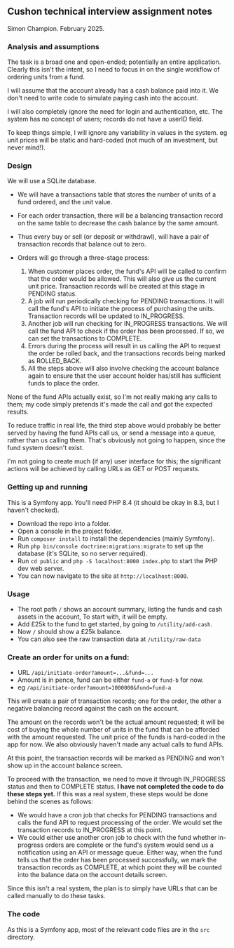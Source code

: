 
Cushon technical interview assignment notes
-------------------------------------------

Simon Champion. February 2025.

### Analysis and assumptions

The task is a broad one and open-ended; potentially an entire application. Clearly this isn't the intent, so I need to focus in on the single workflow of ordering units from a fund.

I will assume that the account already has a cash balance paid into it. We don't need to write code to simulate paying cash into the account.

I will also completely ignore the need for login and authentication, etc. The system has no concept of users; records do not have a userID field.

To keep things simple, I will ignore any variability in values in the system. eg unit prices will be static and hard-coded (not much of an investment, but never mind!).

### Design

We will use a SQLite database.

* We will have a transactions table that stores the number of units of a fund ordered, and the unit value.
* For each order transaction, there will be a balancing transaction record on the same table to decrease the cash balance by the same amount.
* Thus every buy or sell (or deposit or withdrawl), will have a pair of transaction records that balance out to zero.

* Orders will go through a three-stage process:
  1) When customer places order, the fund's API will be called to confirm that the order would be allowed. This will also give us the current unit price. Transaction records will be created at this stage in PENDING status.
  2) A job will run periodically checking for PENDING transactions. It will call the fund's API to initiate the process of purchasing the units. Transaction records will be updated to IN_PROGRESS.
  3) Another job will run checking for IN_PROGRESS transactions. We will call the fund API to check if the order has been processed. If so, we can set the transactions to COMPLETE.
  4) Errors during the process will result in us calling the API to request the order be rolled back, and the transactions records being marked as ROLLED_BACK.
  5) All the steps above will also involve checking the account balance again to ensure that the user account holder has/still has sufficient funds to place the order.

None of the fund APIs actually exist, so I'm not really making any calls to them; my code simply pretends it's made the call and got the expected results.

To reduce traffic in real life, the third step above would probably be better served by having the fund APIs call us, or send a message into a queue, rather than us calling them. That's obviously not going to happen, since the fund system doesn't exist.

I'm not going to create much (if any) user interface for this; the significant actions will be achieved by calling URLs as GET or POST requests.

### Getting up and running

This is a Symfony app. You'll need PHP 8.4 (it should be okay in 8.3, but I haven't checked).

* Download the repo into a folder.
* Open a console in the project folder.
* Run `composer install` to install the dependencies (mainly Symfony).
* Run `php bin/console doctrine:migrations:migrate` to set up the database (it's SQLite, so no server required).
* Run `cd public` and `php -S localhost:8000 index.php` to start the PHP dev web server.
* You can now navigate to the site at `http://localhost:8000`.

### Usage

* The root path `/` shows an account summary, listing the funds and cash assets in the account, To start with, it will be empty.
* Add £25k to the fund to get started, by going to `/utility/add-cash`.
* Now `/` should show a £25k balance.
* You can also see the raw transaction data at `/utility/raw-data`

### Create an order for units on a fund:

* URL `/api/initiate-order?amount=...&fund=...`
* Amount is in pence, fund can be either `fund-a` or `fund-b` for now.
* eg `/api/initiate-order?amount=1000000&fund=fund-a`

This will create a pair of transaction records; one for the order, the other a negative balancing record against the cash on the account.

The amount on the records won't be the actual amount requested; it will be cost of buying the whole number of units in the fund that can be afforded with the amount requested. The unit price of the funds is hard-coded in the app for now. We also obviously haven't made any actual calls to fund APIs.

At this point, the transaction records will be marked as PENDING and won't show up in the account balance screen.

To proceed with the transaction, we need to move it through IN_PROGRESS status and then to COMPLETE status. **I have not completed the code to do these steps yet.** If this was a real system, these steps would be done behind the scenes as follows:
* We would have a cron job that checks for PENDING transactions and calls the fund API to request processing of the order. We would set the transaction records to IN_PROGRESS at this point.
* We could either use another cron job to check with the fund whether in-progress orders are complete or the fund's system would send us a notification using an API or message queue. Either way, when the fund tells us that the order has been processed successfully, we mark the transaction records as COMPLETE, at which point they will be counted into the balance data on the account details screen.

Since this isn't a real system, the plan is to simply have URLs that can be called manually to do these tasks.


### The code

As this is a Symfony app, most of the relevant code files are in the `src` directory.
